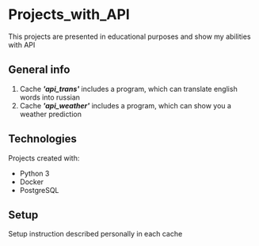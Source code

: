 # Projects_with_API
This projects are presented in educational purposes and show my abilities with API  
## General info
1. Cache _**'api_trans'**_ includes a program, which can translate english words into russian
2. Cache _**'api_weather'**_ includes a program, which can show you a weather prediction
## Technologies
Projects created with:
- Python 3
- Docker
- PostgreSQL
## Setup
Setup instruction described personally in each cache